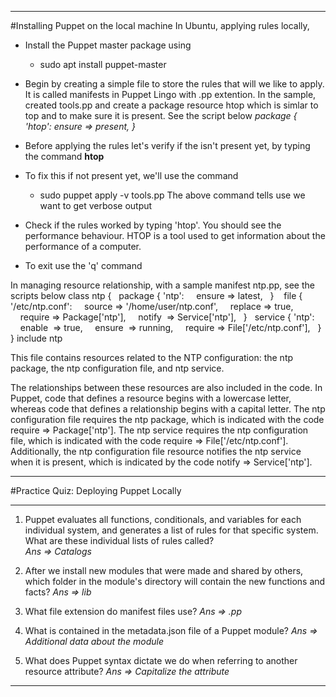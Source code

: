 ***
#Installing Puppet on the local machine
In Ubuntu, applying rules locally,
-	Install the Puppet master package using 
	-	sudo apt install puppet-master

-	Begin by creating a simple file to store the rules that will we like to apply. It is called manifests in Puppet Lingo with .pp 
extention. In the sample, created tools.pp and create a package resource htop which is simlar to top and to make sure it is 
present. See the script below
	*package { 'htop':
	  ensure => present,
	}*

-	Before applying the rules let's verify if the isn't present yet,
  by typing the command **htop**

-	To fix this if not present yet, we'll use the command
	-	sudo puppet apply -v tools.pp
   The above command tells use we want to get verbose output

- Check if the rules worked by typing 'htop'. You should
  see the performance behaviour. HTOP is a tool used to get information
  about the performance of a computer.
- To exit use the 'q' command

In managing resource relationship, with a sample manifest ntp.pp, 
see the scripts below
class ntp {
  package { 'ntp':
    ensure => latest,
  } 
  file { '/etc/ntp.conf':
    source => '/home/user/ntp.conf',
    replace => true,
    require => Package['ntp'],
    notify  => Service['ntp'],
  }
  service { 'ntp':
    enable  => true,
    ensure  => running,
    require => File['/etc/ntp.conf'],
  }
}
include ntp

This file contains resources related to the NTP configuration: the ntp package, the ntp configuration file, and ntp service.

The relationships between these resources are also included in the code. In Puppet, code that defines a resource begins with a lowercase letter, whereas code that defines a relationship begins with a capital letter. The ntp configuration file requires the ntp package, which is indicated with the code require => Package['ntp']. The ntp service requires the ntp configuration file, which is indicated with the code require => File['/etc/ntp.conf']. Additionally, the ntp configuration file resource notifies the ntp service when it is present, which is indicated by the code notify  => Service['ntp']. 

***
#Practice Quiz: Deploying Puppet Locally
***
1. Puppet evaluates all functions, conditionals, and variables for each individual system, and generates a list of rules for that specific system. What are these individual lists of rules called?  
*Ans => Catalogs*

2.  After we install new modules that were made and shared by others, which folder in the module's directory will contain the new functions and facts? 
*Ans => lib*

3. What file extension do manifest files use?
*Ans => .pp*

4. What is contained in the metadata.json file of a Puppet module?
*Ans => Additional data about the module*

5. What does Puppet syntax dictate we do when referring to another resource attribute?
*Ans => Capitalize the attribute*

***